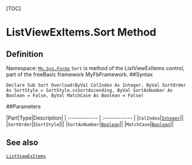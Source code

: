 [TOC]
# ListViewExItems.Sort Method

## Definition
Namespace: [`My.Sys.Forms`](My.Sys.Forms.md)
`Sort` is method of the ListViewExItems control, part of the freeBasic framework MyFbFramework.
##Syntax
```freeBasic
Declare Sub Sort Overload(ByVal ColIndex As Integer, ByVal SortOrder As SortStyle = SortStyle.ssSortAscending, ByVal SortAsNumber As Boolean = False, ByVal MatchCase As Boolean = False)
```

##Parameters

|Part|Type|Description|
| :------------ | :------------ |
|`ColIndex`|[`Integer`]("https://www.freebasic.net/wiki/KeyPgInteger")||
|`SortOrder`|[`SortStyle`]||
|`SortAsNumber`|[`Boolean`]("https://www.freebasic.net/wiki/KeyPgBoolean")||
|`MatchCase`|[`Boolean`]("https://www.freebasic.net/wiki/KeyPgBoolean")||
## See also
[`ListViewExItems`](ListViewExItems.md)
